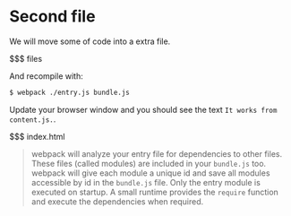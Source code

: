 # Second file

We will move some of code into a extra file.

$$$ files

And recompile with:

``` sh
$ webpack ./entry.js bundle.js
```

Update your browser window and you should see the text `It works from content.js.`.

$$$ index.html

> webpack will analyze your entry file for dependencies to other files. These files (called modules) are included in your `bundle.js` too. webpack will give each module a unique id and save all modules accessible by id in the `bundle.js` file. Only the entry module is executed on startup. A small runtime provides the `require` function and execute the dependencies when required.
